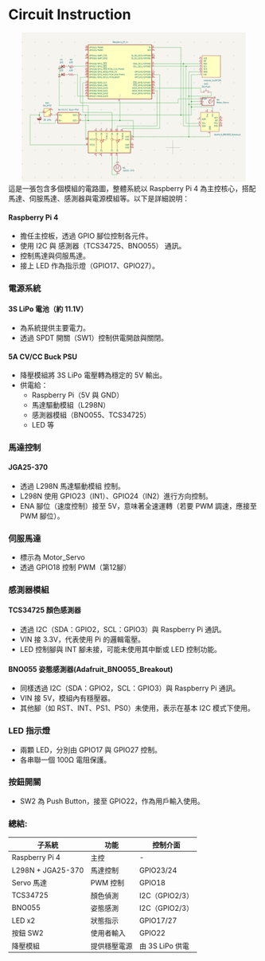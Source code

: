 # Circuit Instruction
<div align="center">
<img width="450" height="300" src="../img/circuit_diagram.png">
</div>
這是一張包含多個模組的電路圖，整體系統以 Raspberry Pi 4 為主控核心，搭配馬達、伺服馬達、感測器與電源模組等。以下是詳細說明：

#### Raspberry Pi 4
- 擔任主控板，透過 GPIO 腳位控制各元件。
- 使用 I2C 與 感測器（TCS34725、BNO055） 通訊。
- 控制馬達與伺服馬達。
- 接上 LED 作為指示燈（GPIO17、GPIO27）。
### 電源系統
#### 3S LiPo 電池（約 11.1V）
- 為系統提供主要電力。
- 透過 SPDT 開關（SW1）控制供電開啟與關閉。
#### 5A CV/CC Buck PSU
- 降壓模組將 3S LiPo 電壓轉為穩定的 5V 輸出。
- 供電給：
    - Raspberry Pi（5V 與 GND）
    - 馬達驅動模組（L298N）
    - 感測器模組（BNO055、TCS34725）
    - LED 等
### 馬達控制
#### JGA25-370
- 透過 L298N 馬達驅動模組 控制。
- L298N 使用 GPIO23（IN1）、GPIO24（IN2）進行方向控制。
- ENA 腳位（速度控制）接至 5V，意味著全速運轉（若要 PWM 調速，應接至 PWM 腳位）。
### 伺服馬達
- 標示為 Motor_Servo
- 透過 GPIO18 控制 PWM（第12腳）
### 感測器模組
#### TCS34725 顏色感測器
- 透過 I2C（SDA：GPIO2，SCL：GPIO3）與 Raspberry Pi 通訊。
- VIN 接 3.3V，代表使用 Pi 的邏輯電壓。
- LED 控制腳與 INT 腳未接，可能未使用其中斷或 LED 控制功能。
#### BNO055 姿態感測器(Adafruit_BNO055_Breakout)
- 同樣透過 I2C（SDA：GPIO2，SCL：GPIO3）與 Raspberry Pi 通訊。
- VIN 接 5V，模組內有穩壓器。
- 其他腳（如 RST、INT、PS1、PS0）未使用，表示在基本 I2C 模式下使用。
### LED 指示燈
- 兩顆 LED，分別由 GPIO17 與 GPIO27 控制。
- 各串聯一個 100Ω 電阻保護。
### 按鈕開關
- SW2 為 Push Button，接至 GPIO22，作為用戶輸入使用。

### 總結:
| 子系統               | 功能     | 控制介面         |
| ----------------- | ------ | ------------ |
| Raspberry Pi 4    | 主控     | -            |
| L298N + JGA25-370 | 馬達控制   | GPIO23/24    |
| Servo 馬達          | PWM 控制 | GPIO18       |
| TCS34725          | 顏色偵測   | I2C（GPIO2/3） |
| BNO055            | 姿態感測   | I2C（GPIO2/3） |
| LED x2            | 狀態指示   | GPIO17/27    |
| 按鈕 SW2            | 使用者輸入  | GPIO22       |
| 降壓模組              | 提供穩壓電源 | 由 3S LiPo 供電 |


